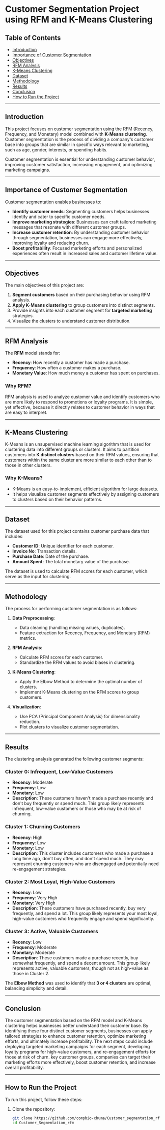 # Customer Segmentation Project using RFM and K-Means Clustering

## Table of Contents
- [Introduction](#introduction)
- [Importance of Customer Segmentation](#importance-of-customer-segmentation)
- [Objectives](#objectives)
- [RFM Analysis](#rfm-analysis)
- [K-Means Clustering](#k-means-clustering)
- [Dataset](#dataset)
- [Methodology](#methodology)
- [Results](#results)
- [Conclusion](#conclusion)
- [How to Run the Project](#how-to-run-the-project)

---

## Introduction
This project focuses on customer segmentation using the RFM (Recency, Frequency, and Monetary) model combined with **K-Means clustering**. Customer segmentation is the process of dividing a company's customer base into groups that are similar in specific ways relevant to marketing, such as age, gender, interests, or spending habits.

Customer segmentation is essential for understanding customer behavior, improving customer satisfaction, increasing engagement, and optimizing marketing campaigns.

---

## Importance of Customer Segmentation
Customer segmentation enables businesses to:
- **Identify customer needs**: Segmenting customers helps businesses identify and cater to specific customer needs.
- **Improve marketing strategies**: Businesses can craft tailored marketing messages that resonate with different customer groups.
- **Increase customer retention**: By understanding customer behavior through segmentation, businesses can engage more effectively, improving loyalty and reducing churn.
- **Boost profitability**: Focused marketing efforts and personalized experiences often result in increased sales and customer lifetime value.

---

## Objectives
The main objectives of this project are:
1. **Segment customers** based on their purchasing behavior using RFM analysis.
2. **Apply K-Means clustering** to group customers into distinct segments.
3. Provide insights into each customer segment for **targeted marketing** strategies.
4. Visualize the clusters to understand customer distribution.

---

## RFM Analysis
The **RFM** model stands for:
- **Recency**: How recently a customer has made a purchase.
- **Frequency**: How often a customer makes a purchase.
- **Monetary Value**: How much money a customer has spent on purchases.

### Why RFM?
RFM analysis is used to analyze customer value and identify customers who are more likely to respond to promotions or loyalty programs. It is simple, yet effective, because it directly relates to customer behavior in ways that are easy to interpret.

---

## K-Means Clustering
K-Means is an unsupervised machine learning algorithm that is used for clustering data into different groups or clusters. It aims to partition customers into **K distinct clusters** based on their RFM values, ensuring that customers within the same cluster are more similar to each other than to those in other clusters.

### Why K-Means?
- K-Means is an easy-to-implement, efficient algorithm for large datasets.
- It helps visualize customer segments effectively by assigning customers to clusters based on their behavior patterns.

---

## Dataset
The dataset used for this project contains customer purchase data that includes:
- **Customer ID**: Unique identifier for each customer.
- **Invoice No**: Transaction details.
- **Purchase Date**: Date of the purchase.
- **Amount Spent**: The total monetary value of the purchase.

The dataset is used to calculate RFM scores for each customer, which serve as the input for clustering.

---

## Methodology
The process for performing customer segmentation is as follows:

1. **Data Preprocessing**:
   - Data cleaning (handling missing values, duplicates).
   - Feature extraction for Recency, Frequency, and Monetary (RFM) metrics.

2. **RFM Analysis**:
   - Calculate RFM scores for each customer.
   - Standardize the RFM values to avoid biases in clustering.

3. **K-Means Clustering**:
   - Apply the Elbow Method to determine the optimal number of clusters.
   - Implement K-Means clustering on the RFM scores to group customers.

4. **Visualization**:
   - Use PCA (Principal Component Analysis) for dimensionality reduction.
   - Plot clusters to visualize customer segmentation.

---

## Results
The clustering analysis generated the following customer segments:

### Cluster 0: Infrequent, Low-Value Customers
- **Recency**: Moderate
- **Frequency**: Low
- **Monetary**: Low
- **Description**: These customers haven't made a purchase recently and don't buy frequently or spend much. This group likely represents infrequent, low-value customers or those who may be at risk of churning.

### Cluster 1: Churning Customers
- **Recency**: High
- **Frequency**: Low
- **Monetary**: Low
- **Description**: This cluster includes customers who made a purchase a long time ago, don't buy often, and don't spend much. They may represent churning customers who are disengaged and potentially need re-engagement strategies.

### Cluster 2: Most Loyal, High-Value Customers
- **Recency**: Low
- **Frequency**: Very High
- **Monetary**: Very High
- **Description**: These customers have purchased recently, buy very frequently, and spend a lot. This group likely represents your most loyal, high-value customers who frequently engage and spend significantly.

### Cluster 3: Active, Valuable Customers
- **Recency**: Low
- **Frequency**: Moderate
- **Monetary**: Moderate
- **Description**: These customers made a purchase recently, buy somewhat frequently, and spend a decent amount. This group likely represents active, valuable customers, though not as high-value as those in Cluster 2.


The **Elbow Method** was used to identify that **3 or 4 clusters** are optimal, balancing simplicity and detail.

---

## Conclusion
The customer segmentation based on the RFM model and K-Means clustering helps businesses better understand their customer base. By identifying these four distinct customer segments, businesses can apply tailored strategies to enhance customer retention, optimize marketing efforts, and ultimately increase profitability. The next steps could include deploying targeted marketing campaigns for each segment, developing loyalty programs for high-value customers, and re-engagement efforts for those at risk of churn.
 key customer groups, companies can target their marketing efforts more effectively, boost customer retention, and increase overall profitability.

---

## How to Run the Project
To run this project, follow these steps:

1. Clone the repository:
   ```bash
   git clone https://github.com/compbio-chuma/Customer_segmentation_rfm.git
   cd Customer_Segmentation_rfm

